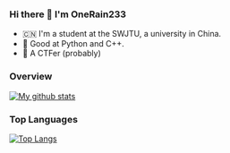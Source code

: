 ### Hi there 👋 I'm OneRain233


- 🇨🇳 I'm a student at the SWJTU, a university in China.
- 🌱 Good at Python and C++.
- 🌲 A CTFer (probably)

### Overview
<a href="https://github.com/anuraghazra/github-readme-stats">
  <img align="center" src="https://github-readme-stats.vercel.app/api?username=OneRain233&show_icons=true&theme=radical" alt="My github stats" />
</a>  

### Top Languages
[![Top Langs](https://github-readme-stats.vercel.app/api/top-langs/?username=OneRain233&layout=compact&exclude_repo=onerain233.github.io)](https://github.com/anuraghazra/github-readme-stats)

